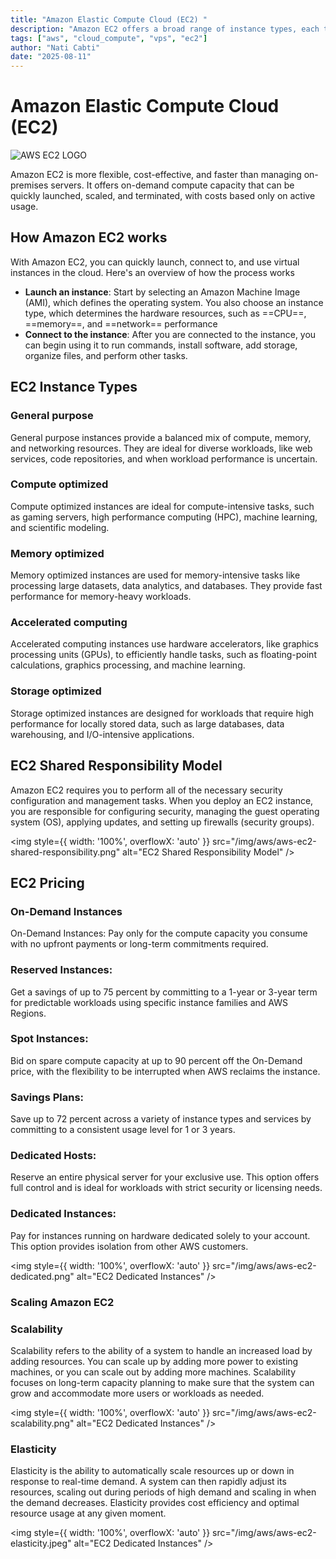 ```yaml
---
title: "Amazon Elastic Compute Cloud (EC2) "
description: "Amazon EC2 offers a broad range of instance types, each tailored to meet specific use case requirements."
tags: ["aws", "cloud_compute", "vps", "ec2"]
author: "Nati Cabti"
date: "2025-08-11"
---
```


# Amazon Elastic Compute Cloud (EC2)

<div class="aws__ImageCentered">
<img style={{ width: '96px', overflowX: 'auto' }} src="/img/aws/aws-logo-ec2.png" alt="AWS EC2 LOGO" />
</div>

Amazon EC2 is more flexible, cost-effective, and faster than managing on-premises servers. It offers on-demand compute capacity that can be quickly launched, scaled, and terminated, with costs based only on active usage.

## How Amazon EC2 works

With Amazon EC2, you can quickly launch, connect to, and use virtual instances in the cloud. Here's an overview of how the process works

- **Launch an instance**: Start by selecting an Amazon Machine Image (AMI), which defines the operating system. You also choose an instance type, which determines the hardware resources, such as ==CPU==, ==memory==, and ==network== performance
- **Connect to the instance**: After you are connected to the instance, you can begin using it to run commands, install software, add storage, organize files, and perform other tasks.

## EC2 Instance Types

### General purpose

General purpose instances provide a balanced mix of compute, memory, and networking resources. They are ideal for diverse workloads, like web services, code repositories, and when workload performance is uncertain.

### Compute optimized

Compute optimized instances are ideal for compute-intensive tasks, such as gaming servers, high performance computing (HPC), machine learning, and scientific modeling.

### Memory optimized

Memory optimized instances are used for memory-intensive tasks like processing large datasets, data analytics, and databases. They provide fast performance for memory-heavy workloads.

### Accelerated computing

Accelerated computing instances use hardware accelerators, like graphics processing units (GPUs), to efficiently handle tasks, such as floating-point calculations, graphics processing, and machine learning.

### Storage optimized

Storage optimized instances are designed for workloads that require high performance for locally stored data, such as large databases, data warehousing, and I/O-intensive applications.

## EC2 Shared Responsibility Model

Amazon EC2 requires you to perform all of the necessary security configuration and management tasks.
When you deploy an EC2 instance, you are responsible for configuring security, managing the guest operating system (OS), applying updates, and setting up firewalls (security groups).

<img style={{ width: '100%', overflowX: 'auto' }} src="/img/aws/aws-ec2-shared-responsibility.png" alt="EC2 Shared Responsibility Model" />

## EC2 Pricing

### On-Demand Instances

On-Demand Instances:
Pay only for the compute capacity you consume with no upfront payments or long-term commitments required.

### Reserved Instances:

Get a savings of up to 75 percent by committing to a 1-year or 3-year term for predictable workloads using specific instance families and AWS Regions.

### Spot Instances:

Bid on spare compute capacity at up to 90 percent off the On-Demand price, with the flexibility to be interrupted when AWS reclaims the instance.

### Savings Plans:

Save up to 72 percent across a variety of instance types and services by committing to a consistent usage level for 1 or 3 years.

### Dedicated Hosts:

Reserve an entire physical server for your exclusive use. This option offers full control and is ideal for workloads with strict security or licensing needs.

### Dedicated Instances:

Pay for instances running on hardware dedicated solely to your account. This option provides isolation from other AWS customers.

<img style={{ width: '100%', overflowX: 'auto' }} src="/img/aws/aws-ec2-dedicated.png" alt="EC2 Dedicated Instances" />

### Scaling Amazon EC2

### Scalability

Scalability refers to the ability of a system to handle an increased load by adding resources. You can scale up by adding more power to existing machines, or you can scale out by adding more machines. Scalability focuses on long-term capacity planning to make sure that the system can grow and accommodate more users or workloads as needed.

<img style={{ width: '100%', overflowX: 'auto' }} src="/img/aws/aws-ec2-scalability.png" alt="EC2 Dedicated Instances" />

### Elasticity

Elasticity is the ability to automatically scale resources up or down in response to real-time demand. A system can then rapidly adjust its resources, scaling out during periods of high demand and scaling in when the demand decreases. Elasticity provides cost efficiency and optimal resource usage at any given moment.

<img style={{ width: '100%', overflowX: 'auto' }} src="/img/aws/aws-ec2-elasticity.jpeg" alt="EC2 Dedicated Instances" />
